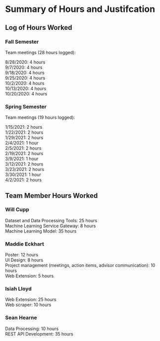 # Summary of Hours and Justifcation

## Log of Hours Worked
### Fall Semester
Team meetings (28 hours logged):

8/28/2020: 4 hours  
9/7/2020: 4 hours  
9/18/2020: 4 hours  
9/25/2020: 4 hours  
10/2/2020: 4 hours  
10/13/2020: 4 hours  
10/20/2020: 4 hours  

### Spring Semester
Team meetings (19 hours logged):

1/15/2021: 2 hours  
1/22/2021: 2 hours  
1/29/2021: 2 hours  
2/4/2021: 1 hour  
2/5/2021: 2 hours  
2/19/2021: 2 hours  
3/9/2021: 1 hour  
3/12/2021: 2 hours   
3/23/2021: 2 hours   
3/30/2021: 1 hour   
4/2/2021: 2 hours   

## Team Member Hours Worked
### Will Cupp

Dataset and Data Processing Tools: 25 hours  
Machine Learning Service Gateway: 8 hours  
Machine Learning Model: 35 hours  

### Maddie Eckhart

Poster: 12 hours  
UI Design: 8 hours  
Project management (meetings, action items, advisor communication): 10 hours  
Web Extension: 5 hours

### Isiah Lloyd

Web Extension: 25 hours  
Web scraper: 10 hours  

### Sean Hearne

Data Processing: 10 hours  
REST API Development: 35 hours  
